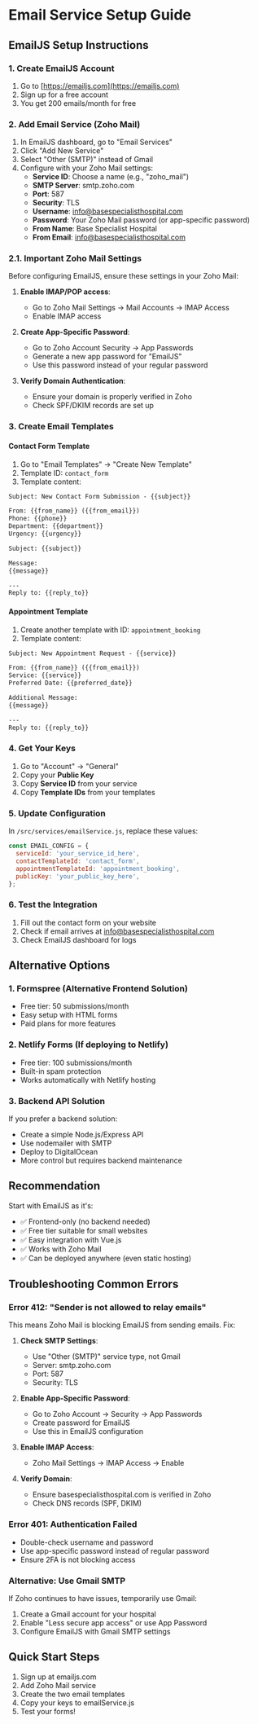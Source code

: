# Email Service Setup Guide

## EmailJS Setup Instructions

### 1. Create EmailJS Account
1. Go to [https://emailjs.com](https://emailjs.com)
2. Sign up for a free account
3. You get 200 emails/month for free

### 2. Add Email Service (Zoho Mail)
1. In EmailJS dashboard, go to "Email Services"
2. Click "Add New Service"
3. Select "Other (SMTP)" instead of Gmail
4. Configure with your Zoho Mail settings:
   - **Service ID**: Choose a name (e.g., "zoho_mail")
   - **SMTP Server**: smtp.zoho.com
   - **Port**: 587
   - **Security**: TLS
   - **Username**: info@basespecialisthospital.com
   - **Password**: Your Zoho Mail password (or app-specific password)
   - **From Name**: Base Specialist Hospital
   - **From Email**: info@basespecialisthospital.com

### 2.1. Important Zoho Mail Settings
Before configuring EmailJS, ensure these settings in your Zoho Mail:

1. **Enable IMAP/POP access**:
   - Go to Zoho Mail Settings → Mail Accounts → IMAP Access
   - Enable IMAP access

2. **Create App-Specific Password**:
   - Go to Zoho Account Security → App Passwords
   - Generate a new app password for "EmailJS"
   - Use this password instead of your regular password

3. **Verify Domain Authentication**:
   - Ensure your domain is properly verified in Zoho
   - Check SPF/DKIM records are set up

### 3. Create Email Templates

#### Contact Form Template
1. Go to "Email Templates" → "Create New Template"
2. Template ID: `contact_form`
3. Template content:
```html
Subject: New Contact Form Submission - {{subject}}

From: {{from_name}} ({{from_email}})
Phone: {{phone}}
Department: {{department}}
Urgency: {{urgency}}

Subject: {{subject}}

Message:
{{message}}

---
Reply to: {{reply_to}}
```

#### Appointment Template
1. Create another template with ID: `appointment_booking`
2. Template content:
```html
Subject: New Appointment Request - {{service}}

From: {{from_name}} ({{from_email}})
Service: {{service}}
Preferred Date: {{preferred_date}}

Additional Message:
{{message}}

---
Reply to: {{reply_to}}
```

### 4. Get Your Keys
1. Go to "Account" → "General"
2. Copy your **Public Key**
3. Copy **Service ID** from your service
4. Copy **Template IDs** from your templates

### 5. Update Configuration
In `/src/services/emailService.js`, replace these values:
```javascript
const EMAIL_CONFIG = {
  serviceId: 'your_service_id_here',
  contactTemplateId: 'contact_form',
  appointmentTemplateId: 'appointment_booking',
  publicKey: 'your_public_key_here',
};
```

### 6. Test the Integration
1. Fill out the contact form on your website
2. Check if email arrives at info@basespecialisthospital.com
3. Check EmailJS dashboard for logs

## Alternative Options

### 1. Formspree (Alternative Frontend Solution)
- Free tier: 50 submissions/month
- Easy setup with HTML forms
- Paid plans for more features

### 2. Netlify Forms (If deploying to Netlify)
- Free tier: 100 submissions/month
- Built-in spam protection
- Works automatically with Netlify hosting

### 3. Backend API Solution
If you prefer a backend solution:
- Create a simple Node.js/Express API
- Use nodemailer with SMTP
- Deploy to DigitalOcean
- More control but requires backend maintenance

## Recommendation
Start with EmailJS as it's:
- ✅ Frontend-only (no backend needed)
- ✅ Free tier suitable for small websites
- ✅ Easy integration with Vue.js
- ✅ Works with Zoho Mail
- ✅ Can be deployed anywhere (even static hosting)

## Troubleshooting Common Errors

### Error 412: "Sender is not allowed to relay emails"
This means Zoho Mail is blocking EmailJS from sending emails. Fix:

1. **Check SMTP Settings**:
   - Use "Other (SMTP)" service type, not Gmail
   - Server: smtp.zoho.com
   - Port: 587
   - Security: TLS

2. **Enable App-Specific Password**:
   - Go to Zoho Account → Security → App Passwords
   - Create password for EmailJS
   - Use this in EmailJS configuration

3. **Enable IMAP Access**:
   - Zoho Mail Settings → IMAP Access → Enable

4. **Verify Domain**:
   - Ensure basespecialisthospital.com is verified in Zoho
   - Check DNS records (SPF, DKIM)

### Error 401: Authentication Failed
- Double-check username and password
- Use app-specific password instead of regular password
- Ensure 2FA is not blocking access

### Alternative: Use Gmail SMTP
If Zoho continues to have issues, temporarily use Gmail:
1. Create a Gmail account for your hospital
2. Enable "Less secure app access" or use App Password
3. Configure EmailJS with Gmail SMTP settings

## Quick Start Steps
1. Sign up at emailjs.com
2. Add Zoho Mail service
3. Create the two email templates
4. Copy your keys to emailService.js
5. Test your forms!